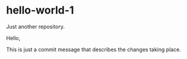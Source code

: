 # hello-world-1
Just another repository. 

Hello, 

This is just a commit message that describes the changes taking place. 

